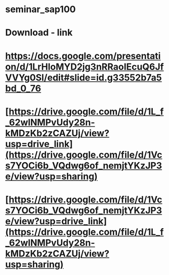 # seminar_sap100

# Download - link
# https://docs.google.com/presentation/d/1LrHloMYD2jg3nRRaoIEcuQ6JfVVYg0Sl/edit#slide=id.g33552b7a5bd_0_76
# [https://drive.google.com/file/d/1L_f_62wlNMPvUdy28n-kMDzKb2zCAZUj/view?usp=drive_link](https://drive.google.com/file/d/1Vcs7YOCi6b_VQdwg6of_nemjtYKzJP3e/view?usp=sharing)
# [https://drive.google.com/file/d/1Vcs7YOCi6b_VQdwg6of_nemjtYKzJP3e/view?usp=drive_link](https://drive.google.com/file/d/1L_f_62wlNMPvUdy28n-kMDzKb2zCAZUj/view?usp=sharing)
